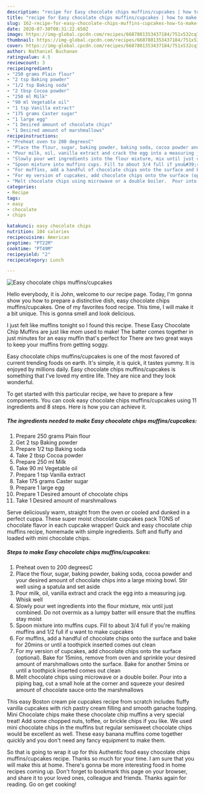 ```yaml
---
description: "recipe for Easy chocolate chips muffins/cupcakes | how to make easy Easy chocolate chips muffins/cupcakes"
title: "recipe for Easy chocolate chips muffins/cupcakes | how to make easy Easy chocolate chips muffins/cupcakes"
slug: 162-recipe-for-easy-chocolate-chips-muffins-cupcakes-how-to-make-easy-easy-chocolate-chips-muffins-cupcakes
date: 2020-07-30T08:31:22.650Z
image: https://img-global.cpcdn.com/recipes/6687801353437184/751x532cq70/easy-chocolate-chips-muffinscupcakes-recipe-main-photo.jpg
thumbnail: https://img-global.cpcdn.com/recipes/6687801353437184/751x532cq70/easy-chocolate-chips-muffinscupcakes-recipe-main-photo.jpg
cover: https://img-global.cpcdn.com/recipes/6687801353437184/751x532cq70/easy-chocolate-chips-muffinscupcakes-recipe-main-photo.jpg
author: Nathaniel Buchanan
ratingvalue: 4.5
reviewcount: 3
recipeingredient:
- "250 grams Plain flour"
- "2 tsp Baking powder"
- "1/2 tsp Baking soda"
- "2 tbsp Cocoa powder"
- "250 ml Milk"
- "90 ml Vegetable oil"
- "1 tsp Vanilla extract"
- "175 grams Caster sugar"
- "1 large egg"
- "1 Desired amount of chocolate chips"
- "1 Desired amount of marshmallows"
recipeinstructions:
- "Preheat oven to 200 degreesC"
- "Place the flour, sugar, baking powder, baking soda, cocoa powder and your desired amount of chocolate chips into a large mixing bowl. Stir well using a spatula and set aside"
- "Pour milk, oil, vanilla extract and crack the egg into a measuring jug. Whisk well"
- "Slowly pour wet ingredients into the flour mixture, mix until just combined. Do not overmix as a lumpy batter will ensure that the muffins stay moist"
- "Spoon mixture into muffins cups. Fill to about 3/4 full if you&#39;re making muffins and 1/2 full if u want to make cupcakes"
- "For muffins, add a handful of chocolate chips onto the surface and bake for 20mins or until a toothpick inserted comes out clean"
- "For my version of cupcakes, add chocolate chips onto the surface (optional).  Bake for 15mins, remove from oven and sprinkle your desired amount of marshmallows onto the surface. Bake for another 5mins or until a toothpick inserted comes out clean"
- "Melt chocolate chips using microwave or a double boiler.  Pour into a piping bag, cut a small hole at the corner and squeeze your desired amount of chocolate sauce onto the marshmallows"
categories:
- Recipe
tags:
- easy
- chocolate
- chips

katakunci: easy chocolate chips 
nutrition: 104 calories
recipecuisine: American
preptime: "PT22M"
cooktime: "PT49M"
recipeyield: "2"
recipecategory: Lunch

---
```



![Easy chocolate chips muffins/cupcakes](https://img-global.cpcdn.com/recipes/6687801353437184/751x532cq70/easy-chocolate-chips-muffinscupcakes-recipe-main-photo.jpg)

Hello everybody, it is John, welcome to our recipe page. Today, I'm gonna show you how to prepare a distinctive dish, easy chocolate chips muffins/cupcakes. One of my favorites food recipe. This time, I will make it a bit unique. This is gonna smell and look delicious.

I just felt like muffins tonight so I found this recipe. These Easy Chocolate Chip Muffins are just like mom used to make! The batter comes together in just minutes for an easy muffin that&#39;s perfect for There are two great ways to keep your muffins from getting soggy.

Easy chocolate chips muffins/cupcakes is one of the most favored of current trending foods on earth. It's simple, it is quick, it tastes yummy. It is enjoyed by millions daily. Easy chocolate chips muffins/cupcakes is something that I've loved my entire life. They are nice and they look wonderful.


To get started with this particular recipe, we have to prepare a few components. You can cook easy chocolate chips muffins/cupcakes using 11 ingredients and 8 steps. Here is how you can achieve it.

<!--inarticleads1-->

##### The ingredients needed to make Easy chocolate chips muffins/cupcakes:

1. Prepare 250 grams Plain flour
1. Get 2 tsp Baking powder
1. Prepare 1/2 tsp Baking soda
1. Take 2 tbsp Cocoa powder
1. Prepare 250 ml Milk
1. Take 90 ml Vegetable oil
1. Prepare 1 tsp Vanilla extract
1. Take 175 grams Caster sugar
1. Prepare 1 large egg
1. Prepare 1 Desired amount of chocolate chips
1. Take 1 Desired amount of marshmallows


Serve deliciously warm, straight from the oven or cooled and dunked in a perfect cuppa. These super moist chocolate cupcakes pack TONS of chocolate flavor in each cupcake wrapper! Quick and easy chocolate chip muffins recipe, homemade with simple ingredients. Soft and fluffy and loaded with mini chocolate chips. 

<!--inarticleads2-->

##### Steps to make Easy chocolate chips muffins/cupcakes:

1. Preheat oven to 200 degreesC
1. Place the flour, sugar, baking powder, baking soda, cocoa powder and your desired amount of chocolate chips into a large mixing bowl. Stir well using a spatula and set aside
1. Pour milk, oil, vanilla extract and crack the egg into a measuring jug. Whisk well
1. Slowly pour wet ingredients into the flour mixture, mix until just combined. Do not overmix as a lumpy batter will ensure that the muffins stay moist
1. Spoon mixture into muffins cups. Fill to about 3/4 full if you&#39;re making muffins and 1/2 full if u want to make cupcakes
1. For muffins, add a handful of chocolate chips onto the surface and bake for 20mins or until a toothpick inserted comes out clean
1. For my version of cupcakes, add chocolate chips onto the surface (optional).  Bake for 15mins, remove from oven and sprinkle your desired amount of marshmallows onto the surface. Bake for another 5mins or until a toothpick inserted comes out clean
1. Melt chocolate chips using microwave or a double boiler.  Pour into a piping bag, cut a small hole at the corner and squeeze your desired amount of chocolate sauce onto the marshmallows


This easy Boston cream pie cupcakes recipe from scratch includes fluffy vanilla cupcakes with rich pastry cream filling and smooth ganache topping. Mini Chocolate chips make these chocolate chip muffins a very special treat! Add some chopped nuts, toffee, or brickle chips if you like. We used mini chocolate chips in the muffins but regular semisweet chocolate chips would be excellent as well. These easy banana muffins come together quickly and you don&#39;t need any fancy equipment to make them. 

So that is going to wrap it up for this Authentic food easy chocolate chips muffins/cupcakes recipe. Thanks so much for your time. I am sure that you will make this at home. There's gonna be more interesting food in home recipes coming up. Don't forget to bookmark this page on your browser, and share it to your loved ones, colleague and friends. Thanks again for reading. Go on get cooking!
